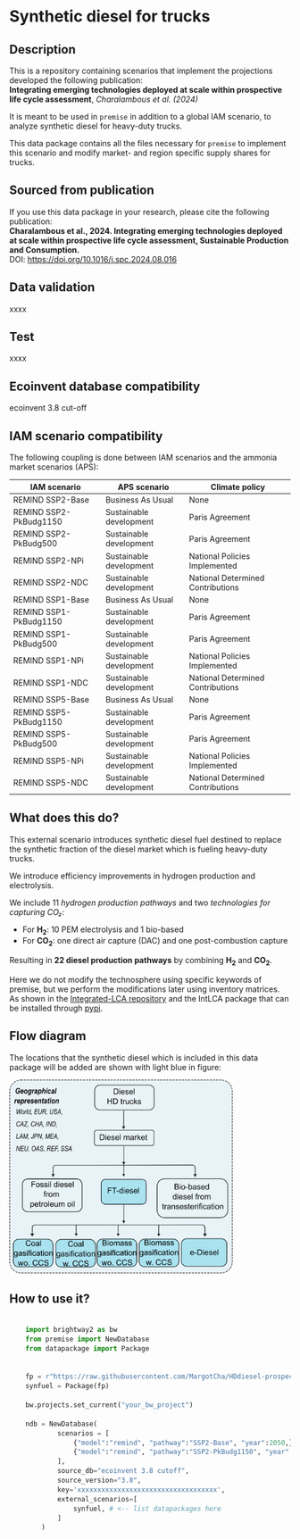 # Synthetic diesel for trucks

Description
-----------

This is a repository containing scenarios that implement the projections developed the following publication:\
**Integrating emerging technologies deployed at scale within prospective life cycle assessment**, *Charalambous et al. (2024)*

It is meant to be used in `premise` in addition to a global IAM scenario, 
to analyze synthetic diesel for heavy-duty trucks. 

This data package contains all the files necessary for `premise` to implement
this scenario and modify market- and region specific supply shares
for trucks.

Sourced from publication
------------------------

If you use this data package in your research, please cite the following publication:\
**Charalambous et al., 2024. Integrating emerging technologies deployed at scale within prospective life cycle assessment, Sustainable Production and Consumption.**\
DOI: https://doi.org/10.1016/j.spc.2024.08.016

Data validation 
---------------

xxxx

Test 
----

xxxx

Ecoinvent database compatibility
--------------------------------

ecoinvent 3.8 cut-off

IAM scenario compatibility
---------------------------

The following coupling is done between IAM scenarios and the ammonia market scenarios (APS):

| IAM scenario           | APS scenario            | Climate policy                    |
|------------------------|-------------------------|-----------------------------------|
| REMIND SSP2-Base       | Business As Usual       | None                              |
| REMIND SSP2-PkBudg1150 | Sustainable development | Paris Agreement                   |
| REMIND SSP2-PkBudg500  | Sustainable development | Paris Agreement                   |
| REMIND SSP2-NPi        | Sustainable development | National Policies Implemented     |
| REMIND SSP2-NDC        | Sustainable development | National Determined Contributions |
| REMIND SSP1-Base       | Business As Usual       | None                              |
| REMIND SSP1-PkBudg1150 | Sustainable development | Paris Agreement                   |
| REMIND SSP1-PkBudg500  | Sustainable development | Paris Agreement                   |
| REMIND SSP1-NPi        | Sustainable development | National Policies Implemented     |
| REMIND SSP1-NDC        | Sustainable development | National Determined Contributions |
| REMIND SSP5-Base       | Business As Usual       | None                              |
| REMIND SSP5-PkBudg1150 | Sustainable development | Paris Agreement                   |
| REMIND SSP5-PkBudg500  | Sustainable development | Paris Agreement                   |
| REMIND SSP5-NPi        | Sustainable development | National Policies Implemented     |
| REMIND SSP5-NDC        | Sustainable development | National Determined Contributions |


What does this do?
------------------

This external scenario introduces synthetic diesel fuel destined to replace the synthetic fraction of the diesel market which is fueling heavy-duty trucks.

We introduce efficiency improvements in hydrogen production and electrolysis.

We include 11 *hydrogen production pathways* and two *technologies for capturing CO₂*:
* For **H<sub>2</sub>**: 10 PEM electrolysis and 1 bio-based
* For **CO<sub>2</sub>**: one direct air capture (DAC) and one post-combustion capture

Resulting in **22 diesel production pathways** by combining **H<sub>2</sub>** and **CO<sub>2</sub>**.

Here we do not modify the technosphere using specific keywords of premise, but we perform the modifications later using inventory matrices. 
As shown in the [Integrated-LCA repository](https://github.com/MargotCha/Integrated-LCA-master) and the IntLCA package that can be installed through [pypi](https://pypi.org/project/IntLCA-dev/). 


Flow diagram
------------
The locations that the synthetic diesel which is included in this data package will be added are shown with light blue in figure:
<div align="left">
<img src="https://github.com/MargotCha/HDdiesel-prospective-scenarios/blob/main/flow_diagram.png" width="400" />

How to use it?
--------------

```python

    import brightway2 as bw
    from premise import NewDatabase
    from datapackage import Package
    
    
    fp = r"https://raw.githubusercontent.com/MargotCha/HDdiesel-prospective-scenarios/main/datapackage.json?token=GHSAT0AAAAAACSIUT3TGN2FEDOVFGKKKJPAZSGACQQ"
    synfuel = Package(fp)
    
    bw.projects.set_current("your_bw_project")
    
    ndb = NewDatabase(
            scenarios = [
                {"model":"remind", "pathway":"SSP2-Base", "year":2050,},
                {"model":"remind", "pathway":"SSP2-PkBudg1150", "year":2030,},
            ],        
            source_db="ecoinvent 3.8 cutoff",
            source_version="3.8",
            key='xxxxxxxxxxxxxxxxxxxxxxxxxxxxxxxxxxx',
            external_scenarios=[
                synfuel, # <-- list datapackages here
            ] 
        )
```

